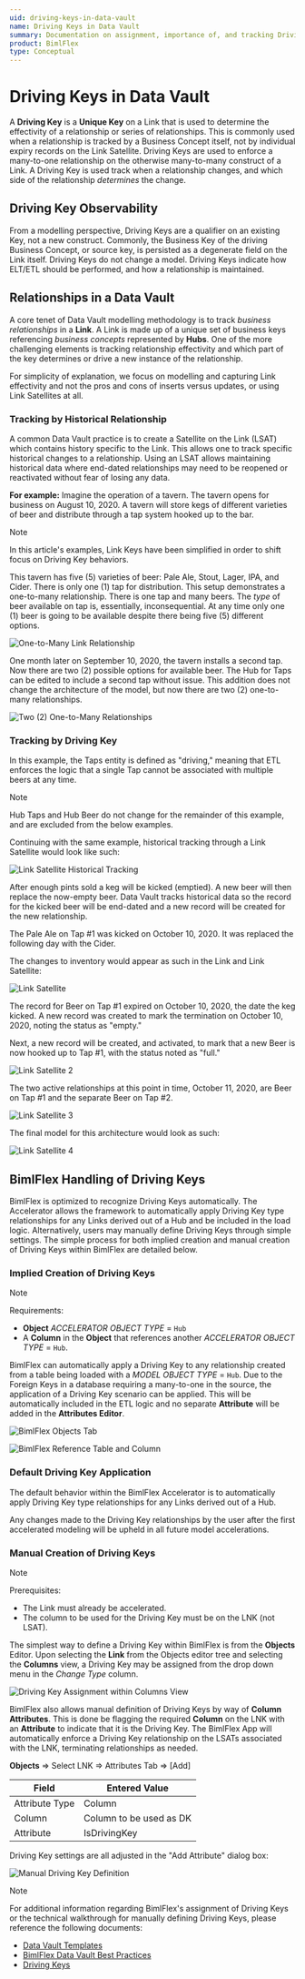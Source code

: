 ```yaml
---
uid: driving-keys-in-data-vault
name: Driving Keys in Data Vault 
summary: Documentation on assignment, importance of, and tracking Driving Keys in a Linked Satellite in Data Vault with examples
product: BimlFlex
type: Conceptual
---
```


# Driving Keys in Data Vault

A **Driving Key** is a **Unique Key** on a Link that is used to determine the effectivity of a relationship or series of relationships.
This is commonly used when a relationship is tracked by a Business Concept itself, not by individual expiry records on the Link Satellite.
Driving Keys are used to enforce a many-to-one relationship on the otherwise many-to-many construct of a Link.
A Driving Key is used track when a relationship changes, and which side of the relationship *determines* the change.

## Driving Key Observability

From a modelling perspective, Driving Keys are a qualifier on an existing Key, not a new construct.
Commonly, the Business Key of the driving Business Concept, or source key, is persisted as a degenerate field on the Link itself.
Driving Keys do not change a model.
Driving Keys indicate how ELT/ETL should be performed, and how a relationship is maintained.

## Relationships in a Data Vault

A core tenet of Data Vault modelling methodology is to track *business relationships* in a **Link**.
A Link is made up of a unique set of business keys referencing *business concepts* represented by **Hubs**.
One of the more challenging elements is tracking relationship effectivity and which part of the key determines or drive a new instance of the relationship.

For simplicity of explanation, we focus on modelling and capturing Link effectivity and not the pros and cons of inserts versus updates, or using Link Satellites at all.

<!--
A core tenet of Data Vault modelling methodology is to track relationships in a Link and to be modeled as a many-to-many relationship.
Effectivity is then tracked in a Satellite based on the observation of when a unique interaction of Business Concepts are observed.
When a relationship is observed for the first time it is created and marked as active based on the date it was observed.
When a relationship is terminated similar logic is used and the relationship is terminated based on the date of the observed termination.
By nature these exist exclusively with no relation to any other observed relationship.
A Driving Key is required when a relationship should be tracked, observed and terminated based around a central Business Concept and not simply the relationship itself.
Effectivity is then started and ended based on when a Business Concept was first observed and when a relationship change occurs on the driving Business Concept.
-->

### Tracking by Historical Relationship

A common Data Vault practice is to create a Satellite on the Link (LSAT) which contains history specific to the Link.
This allows one to track specific historical changes to a relationship.
Using an LSAT allows maintaining historical data where end-dated relationships may need to be reopened or reactivated without fear of losing any data.

**For example:** Imagine the operation of a tavern.
The tavern opens for business on August 10, 2020.
A tavern will store kegs of different varieties of beer and distribute through a tap system hooked up to the bar.

>[!NOTE]
> In this article's examples, Link Keys have been simplified in order to shift focus on Driving Key behaviors.

This tavern has five (5) varieties of beer: Pale Ale, Stout, Lager, IPA, and Cider.
There is only one (1) tap for distribution.
This setup demonstrates a one-to-many relationship.
There is one tap and many beers.
The *type* of beer available on tap is, essentially, inconsequential.
At any time only one (1) beer is going to be available despite there being five (5) different options.

![One-to-Many Link Relationship](images/beer-link-one-to-many.png "One to Many Link Relationship")

One month later on September 10, 2020, the tavern installs a second tap.
Now there are two (2) possible options for available beer.
The Hub for Taps can be edited to include a second tap without issue.
This addition does not change the architecture of the model, but now there are two (2) one-to-many relationships.

![Two (2) One-to-Many Relationships](images/beer-link-one-to-many-2.0.png "Two (2) One-to-Many Link Relationships")

<!--
A many-to-many relationship would show multiple relationships between Taps (*a possible two (2)*) and Beers (*a possible five (5)*).

![Many-to-Many Link Relationship](images/many-to-many-link-relationship-1.png "Many-to-Many Link Relationship")

An additional example of a many-to-many relationship would be a single tap having multiple active records for various beers that can also be active on other taps.
This may be done when tracking status for a empty keg and an active record for the current beer being served.
-->

### Tracking by Driving Key

In this example, the Taps entity is defined as "driving," meaning that ETL enforces the logic that a single Tap cannot be associated with multiple beers at any time.

>[!NOTE]
> Hub Taps and Hub Beer do not change for the remainder of this example, and are excluded from the below examples.

Continuing with the same example, historical tracking through a Link Satellite would look like such:

![Link Satellite Historical Tracking](images/historical-tracking-lsat.png "Link Satellite Historical Tracking")

<!--
"Zero Records" are optional records which indicate the first recognized interaction with a Driving Key.
The paramount indicator for a zero record is an interaction with a Driving Key, not when a record first enters the system.
In this instance our Driving Keys are the Taps, and zero records would appear as such:
![Zero Records](/bimlflex/concepts/images/zero-records-last.png "Zero Records")
-->

After enough pints sold a keg will be kicked (emptied).
A new beer will then replace the now-empty beer.
Data Vault tracks historical data so the record for the kicked beer will be end-dated and a new record will be created for the new relationship.

The Pale Ale on Tap #1 was kicked on October 10, 2020. It was replaced the following day with the Cider.

The changes to inventory would appear as such in the Link and Link Satellite:

![Link Satellite](images/link-sat-01a.png "Link Satellite")

The record for Beer on Tap #1 expired on October 10, 2020, the date the keg kicked.
A new record was created to mark the termination on October 10, 2020, noting the status as "empty."

Next, a new record will be created, and activated, to mark that a new Beer is now hooked up to Tap #1, with the status noted as "full."

![Link Satellite 2](images/link-sat-02a.png "Link Satellite 2")

The two active relationships at this point in time, October 11, 2020, are Beer on Tap #1 and the separate Beer on Tap #2.

![Link Satellite 3](images/link-sat-03a.png "Link Satellite 3")

The final model for this architecture would look as such:

![Link Satellite 4](images/link-sat-04a.png "Link Satellite 4")

## BimlFlex Handling of Driving Keys

BimlFlex is optimized to recognize Driving Keys automatically. The Accelerator allows the framework to automatically apply Driving Key type relationships for any Links derived out of a Hub and be included in the load logic. Alternatively, users may manually define Driving Keys through simple settings.
The simple process for both implied creation and manual creation of Driving Keys within BimlFlex are detailed below.

### Implied Creation of Driving Keys

> [!NOTE]
> Requirements:
>  
> - **Object** *ACCELERATOR OBJECT TYPE* = `Hub`
> - A **Column** in the **Object** that references another *ACCELERATOR OBJECT TYPE* = `Hub`.

BimlFlex can automatically apply a Driving Key to any relationship created from a table being loaded with a *MODEL OBJECT TYPE* = `Hub`.
Due to the Foreign Keys in a database requiring a many-to-one in the source, the application of a Driving Key scenario can be applied.
This will be automatically included in the ETL logic and no separate **Attribute** will be added in the **Attributes Editor**.

![BimlFlex Objects Tab](images/bfx-objects-tab-a.png "BimlFlex Objects Tab")

![BimlFlex Reference Table and Column](images/bfx-reference-table-and-column-a.png "BimlFlex Reference Table and Column")


### Default Driving Key Application

The default behavior within the BimlFlex Accelerator is to automatically apply Driving Key type relationships for any Links derived out of a Hub.

Any changes made to the Driving Key relationships by the user after the first accelerated modeling will be upheld in all future model accelerations.

### Manual Creation of Driving Keys

> [!NOTE]
> Prerequisites:
>  
> - The Link must already be accelerated.
> - The column to be used for the Driving Key must be on the LNK (not LSAT).

The simplest way to define a Driving Key within BimlFlex is from the **Objects** Editor.
Upon selecting the **Link** from the Objects editor tree and selecting the **Columns** view, a Driving Key may be assigned from the drop down menu in the *Change Type* column.

![Driving Key Assignment within Columns View](images/bfx-columns-view-driving-key.png "Driving Key Assignment within Colums View")

BimlFlex also allows manual definition of Driving Keys by way of **Column Attributes**.
This is done be flagging the required **Column** on the LNK with an **Attribute** to indicate that it is the Driving Key.
The BimlFlex App will automatically enforce a Driving Key relationship on the LSATs associated with the LNK, terminating relationships as needed.

**Objects** => Select LNK => Attributes Tab => [Add]

| Field          | Entered Value           |
| -------------- | ----------------------- |
| Attribute Type | Column                  |
| Column         | Column to be used as DK |
| Attribute      | IsDrivingKey            |

Driving Key settings are all adjusted in the "Add Attribute" dialog box:

![Manual Driving Key Definition](images/object-field-dk.png "Manual Driving Key Definition")

> [!NOTE]
> For additional information regarding BimlFlex's assignment of Driving Keys or the technical walkthrough for manually defining Driving Keys, please reference the following documents:
>
> - [Data Vault Templates](xref:bimlflex-data-vault-templates)
> - [BimlFlex Data Vault Best Practices](xref:bimlflex-data-best-practices)
> - [Driving Keys](xref:bimlflex-driving-keys)